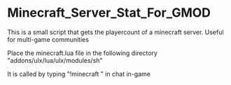 # Minecraft_Server_Stat_For_GMOD
This is a small script that gets the playercount of a minecraft server. Useful for multi-game communities


Place the minecraft.lua file in the following directory "addons/ulx/lua/ulx/modules/sh"

It is called by typing "!minecraft <PlayerName>" in chat in-game
